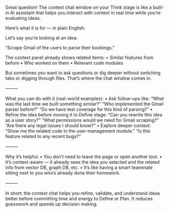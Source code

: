 Great question! The context chat window on your Think stage is like a built-in AI assistant that helps you interact with context in real time while you’re evaluating ideas.

Here’s what it is for — in plain English:

Let’s say you’re looking at an idea:

“Scrape Gmail of the users to parse their bookings.”

The context panel already shows related items:
	•	Similar features from before
	•	Who worked on them
	•	Relevant code modules

But sometimes you want to ask questions or dig deeper without switching tabs or digging through files. That’s where the chat window comes in.

⸻

What you can do with it (real-world examples):
	•	Ask follow-ups like:
“What was the last time we built something similar?”
“Who implemented the Gmail parser before?”
“Do we have test coverage for this kind of parsing?”
	•	Refine the idea before moving it to Define stage:
“Can you rewrite this idea as a user story?”
“What permissions would we need for Gmail scraping?”
“Are there any legal issues I should know?”
	•	Explore deeper context:
“Show me the related code in the user-management module.”
“Is this feature related to any recent bugs?”

⸻

Why it’s helpful:
	•	You don’t need to leave the page or open another tool.
	•	It’s context-aware — it already sees the idea you selected and the related info from vector DB, graph DB, etc.
	•	It’s like having a smart teammate sitting next to you who’s already done their homework.

⸻

In short: the context chat helps you refine, validate, and understand ideas better before committing time and energy to Define or Plan. It reduces guesswork and speeds up decision making.
